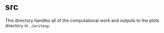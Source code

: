 # src

This directory handles all of the computational work and outputs to the plots directory in `./writeup`.
